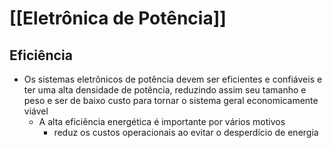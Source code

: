 # [[Eletrônica de Potência]]

## Eficiência
- Os sistemas eletrônicos de potência devem ser eficientes e confiáveis e ter uma alta densidade de potência, reduzindo assim seu tamanho e peso e ser de baixo custo para tornar o sistema geral economicamente viável
	- A alta eficiência energética é importante por vários motivos
		- reduz os custos operacionais ao evitar o desperdício de energia

